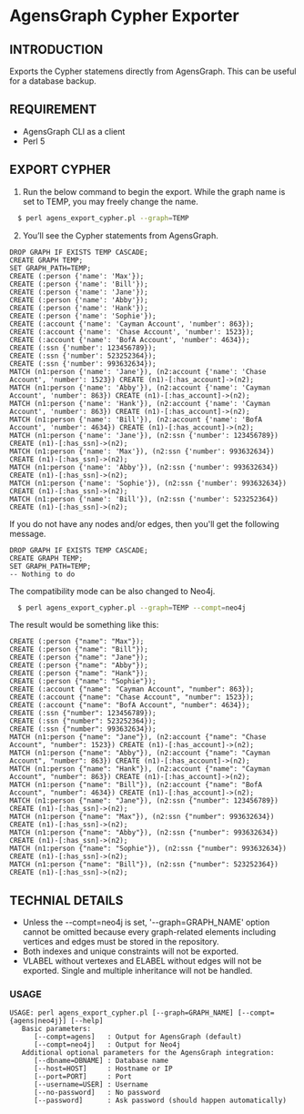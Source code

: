 # AgensGraph Cypher Exporter

## INTRODUCTION
Exports the Cypher statemens directly from AgensGraph. This can be useful for a database backup.

## REQUIREMENT
* AgensGraph CLI as a client
* Perl 5

## EXPORT CYPHER
1. Run the below command to begin the export. While the graph name is set to TEMP, you may freely change the name.

```sh
  $ perl agens_export_cypher.pl --graph=TEMP
```

2. You’ll see the Cypher statements from AgensGraph.
```
DROP GRAPH IF EXISTS TEMP CASCADE;
CREATE GRAPH TEMP;
SET GRAPH_PATH=TEMP;
CREATE (:person {'name': 'Max'});
CREATE (:person {'name': 'Bill'});
CREATE (:person {'name': 'Jane'});
CREATE (:person {'name': 'Abby'});
CREATE (:person {'name': 'Hank'});
CREATE (:person {'name': 'Sophie'});
CREATE (:account {'name': 'Cayman Account', 'number': 863});
CREATE (:account {'name': 'Chase Account', 'number': 1523});
CREATE (:account {'name': 'BofA Account', 'number': 4634});
CREATE (:ssn {'number': 123456789});
CREATE (:ssn {'number': 523252364});
CREATE (:ssn {'number': 993632634});
MATCH (n1:person {'name': 'Jane'}), (n2:account {'name': 'Chase Account', 'number': 1523}) CREATE (n1)-[:has_account]->(n2);
MATCH (n1:person {'name': 'Abby'}), (n2:account {'name': 'Cayman Account', 'number': 863}) CREATE (n1)-[:has_account]->(n2);
MATCH (n1:person {'name': 'Hank'}), (n2:account {'name': 'Cayman Account', 'number': 863}) CREATE (n1)-[:has_account]->(n2);
MATCH (n1:person {'name': 'Bill'}), (n2:account {'name': 'BofA Account', 'number': 4634}) CREATE (n1)-[:has_account]->(n2);
MATCH (n1:person {'name': 'Jane'}), (n2:ssn {'number': 123456789}) CREATE (n1)-[:has_ssn]->(n2);
MATCH (n1:person {'name': 'Max'}), (n2:ssn {'number': 993632634}) CREATE (n1)-[:has_ssn]->(n2);
MATCH (n1:person {'name': 'Abby'}), (n2:ssn {'number': 993632634}) CREATE (n1)-[:has_ssn]->(n2);
MATCH (n1:person {'name': 'Sophie'}), (n2:ssn {'number': 993632634}) CREATE (n1)-[:has_ssn]->(n2);
MATCH (n1:person {'name': 'Bill'}), (n2:ssn {'number': 523252364}) CREATE (n1)-[:has_ssn]->(n2);
```

If you do not have any nodes and/or edges, then you'll get the following message.
```
DROP GRAPH IF EXISTS TEMP CASCADE;
CREATE GRAPH TEMP;
SET GRAPH_PATH=TEMP;
-- Nothing to do
```

The compatibility mode can be also changed to Neo4j.
```sh
  $ perl agens_export_cypher.pl --graph=TEMP --compt=neo4j
```

The result would be something like this:
```
CREATE (:person {"name": "Max"});
CREATE (:person {"name": "Bill"});
CREATE (:person {"name": "Jane"});
CREATE (:person {"name": "Abby"});
CREATE (:person {"name": "Hank"});
CREATE (:person {"name": "Sophie"});
CREATE (:account {"name": "Cayman Account", "number": 863});
CREATE (:account {"name": "Chase Account", "number": 1523});
CREATE (:account {"name": "BofA Account", "number": 4634});
CREATE (:ssn {"number": 123456789});
CREATE (:ssn {"number": 523252364});
CREATE (:ssn {"number": 993632634});
MATCH (n1:person {"name": "Jane"}), (n2:account {"name": "Chase Account", "number": 1523}) CREATE (n1)-[:has_account]->(n2);
MATCH (n1:person {"name": "Abby"}), (n2:account {"name": "Cayman Account", "number": 863}) CREATE (n1)-[:has_account]->(n2);
MATCH (n1:person {"name": "Hank"}), (n2:account {"name": "Cayman Account", "number": 863}) CREATE (n1)-[:has_account]->(n2);
MATCH (n1:person {"name": "Bill"}), (n2:account {"name": "BofA Account", "number": 4634}) CREATE (n1)-[:has_account]->(n2);
MATCH (n1:person {"name": "Jane"}), (n2:ssn {"number": 123456789}) CREATE (n1)-[:has_ssn]->(n2);
MATCH (n1:person {"name": "Max"}), (n2:ssn {"number": 993632634}) CREATE (n1)-[:has_ssn]->(n2);
MATCH (n1:person {"name": "Abby"}), (n2:ssn {"number": 993632634}) CREATE (n1)-[:has_ssn]->(n2);
MATCH (n1:person {"name": "Sophie"}), (n2:ssn {"number": 993632634}) CREATE (n1)-[:has_ssn]->(n2);
MATCH (n1:person {"name": "Bill"}), (n2:ssn {"number": 523252364}) CREATE (n1)-[:has_ssn]->(n2);
```

## TECHNIAL DETAILS
* Unless the --compt=neo4j is set, '--graph=GRAPH_NAME' option cannot be omitted because every graph-related elements including vertices and edges must be stored in the repository.
* Both indexes and unique constraints will not be exported.
* VLABEL without vertexes and ELABEL without edges will not be exported. Single and multiple inheritance will not be handled.

### USAGE
```
USAGE: perl agens_export_cypher.pl [--graph=GRAPH_NAME] [--compt={agens|neo4j}] [--help]
   Basic parameters:
      [--compt=agens]   : Output for AgensGraph (default)
      [--compt=neo4j]   : Output for Neo4j
   Additional optional parameters for the AgensGraph integration:
      [--dbname=DBNAME] : Database name
      [--host=HOST]     : Hostname or IP
      [--port=PORT]     : Port
      [--username=USER] : Username
      [--no-password]   : No password
      [--password]      : Ask password (should happen automatically)
```
